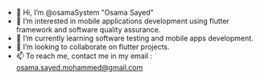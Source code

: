 - 👋 Hi, I’m @osamaSystem "Osama Sayed"
- 👀 I’m interested in mobile applications development using flutter framework and software quality assurance.
- 🌱 I’m currently learning software testing and mobile apps development.
- 💞️ I’m looking to collaborate on flutter projects.
- 📫 To reach me, contact me in my email : osama.sayed.mohammed@gmail.com

<!---
osamaSystem/osamaSystem is a ✨ special ✨ repository because its `README.md` (this file) appears on your GitHub profile.
You can click the Preview link to take a look at your changes.
--->
